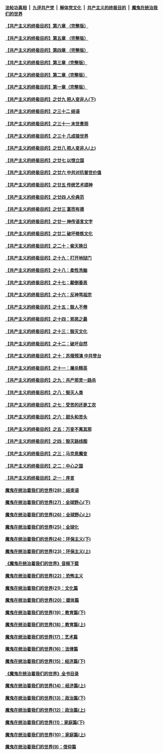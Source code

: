 ####  [法轮功真相](../../../../basic/blob/master/README.md?t=05081031) &nbsp;|&nbsp; [九评共产党](../../../../9ping.md/blob/master/README.md?t=05081031) &nbsp;|&nbsp; [解体党文化](../../../../jtdwh.md/blob/master/README.md?t=05081031)  &nbsp;|&nbsp; [共产主义的终极目的](../../../../gczydzjmd.md/blob/master/README.md?t=05081031) &nbsp;|&nbsp; [魔鬼在统治我们的世界](../../../../mgztzwmdsj.md/blob/master/README.md?t=05081031) 

#### [【共产主义的终极目的】第六章 （完整版）](../pages/nsc422/n11428913.md?t=05081031) 

#### [【共产主义的终极目的】第五章 （完整版）](../pages/nsc422/n11428912.md?t=05081031) 

#### [【共产主义的终极目的】第四章 （完整版）](../pages/nsc422/n11428907.md?t=05081031) 

#### [【共产主义的终极目的】第三章（完整版）](../pages/nsc422/n11428848.md?t=05081031) 

#### [【共产主义的终极目的】第二章（完整版）](../pages/nsc422/n11428831.md?t=05081031) 

#### [【共产主义的终极目的】第一章（完整版）](../pages/nsc422/n11417651.md?t=05081031) 

#### [【共产主义的终极目的】之廿九 把人变非人(下)](../pages/nsc422/n11344140.md?t=05081031) 

#### [【共产主义的终极目的】之三十二 结语](../pages/nsc422/n11360535.md?t=05081031) 

#### [【共产主义的终极目的】之三十一 末世景观](../pages/nsc422/n11351129.md?t=05081031) 

#### [【共产主义的终极目的】之三十 几成狼世界](../pages/nsc422/n11348280.md?t=05081031) 

#### [【共产主义的终极目的】之廿八 把人变非人(上)](../pages/nsc422/n11340492.md?t=05081031) 

#### [【共产主义的终极目的】之廿七 以恨立国](../pages/nsc422/n11336944.md?t=05081031) 

#### [【共产主义的终极目的】之廿六 中共对抗普世价值](../pages/nsc422/n11324785.md?t=05081031) 

#### [【共产主义的终极目的】之廿五 传统艺术颂神](../pages/nsc422/n11296396.md?t=05081031) 

#### [【共产主义的终极目的】之廿四 人伦典范](../pages/nsc422/n11296397.md?t=05081031) 

#### [【共产主义的终极目的】之廿三 富而有德](../pages/nsc422/n11283598.md?t=05081031) 

#### [【共产主义的终极目的】之廿一 神传语言文字](../pages/nsc422/n11263265.md?t=05081031) 

#### [【共产主义的终极目的】之廿二 破坏修炼文化](../pages/nsc422/n11245728.md?t=05081031) 

#### [【共产主义的终极目的】之二十：偷天换日](../pages/nsc422/n11238846.md?t=05081031) 

#### [【共产主义的终极目的】之十九：打开地狱门](../pages/nsc422/n11206376.md?t=05081031) 

#### [【共产主义的终极目的】之十八：柔性洗脑](../pages/nsc422/n11199994.md?t=05081031) 

#### [【共产主义的终极目的】之十七：颠倒善恶](../pages/nsc422/n11179782.md?t=05081031) 

#### [【共产主义的终极目的】之十六：反神骂祖宗](../pages/nsc422/n11166798.md?t=05081031) 

#### [【共产主义的终极目的】之十五：毁人不倦](../pages/nsc422/n11166792.md?t=05081031) 

#### [【共产主义的终极目的】之十四：邪恶之最](../pages/nsc422/n11150249.md?t=05081031) 

#### [【共产主义的终极目的】之十三：毁灭文化](../pages/nsc422/n11135227.md?t=05081031) 

#### [【共产主义的终极目的】之十二：破坏自然](../pages/nsc422/n11135214.md?t=05081031) 

#### [【共产主义的终极目的】之十：苏俄预演 中共登台](../pages/nsc422/n11118424.md?t=05081031) 

#### [【共产主义的终极目的】之十一：屠杀精英](../pages/nsc422/n11118442.md?t=05081031) 

#### [【共产主义的终极目的】之九：共产邪灵一路杀](../pages/nsc422/n11114139.md?t=05081031) 

#### [【共产主义的终极目的】之八：毁灭人类](../pages/nsc422/n11108503.md?t=05081031) 

#### [【共产主义的终极目的】之七：受苦的还是工农](../pages/nsc422/n11101809.md?t=05081031) 

#### [【共产主义的终极目的】之六：甜头和苦头](../pages/nsc422/n11096971.md?t=05081031) 

#### [【共产主义的终极目的】之五：万变不离其邪](../pages/nsc422/n11091285.md?t=05081031) 

#### [【共产主义的终极目的】之四：毁灭路线图](../pages/nsc422/n11086284.md?t=05081031) 

#### [【共产主义的终极目的】之三：马克思魔变](../pages/nsc422/n11061941.md?t=05081031) 

#### [【共产主义的终极目的】之二：中心之国](../pages/nsc422/n11047728.md?t=05081031) 

#### [【共产主义的终极目的】之一：序言](../pages/nsc422/n11086077.md?t=05081031) 

#### [魔鬼在统治着我们的世界(28)：结束语](../pages/nsc422/n10936246.md?t=05081031) 

#### [魔鬼在统治着我们的世界(27)：全球野心(下)](../pages/nsc422/n10928319.md?t=05081031) 

#### [魔鬼在统治着我们的世界(26)：全球野心(上)](../pages/nsc422/n10900318.md?t=05081031) 

#### [魔鬼在统治着我们的世界(25)：全球化](../pages/nsc422/n10788205.md?t=05081031) 

#### [魔鬼在统治着我们的世界(24)：环保主义(下)](../pages/nsc422/n10695307.md?t=05081031) 

#### [魔鬼在统治着我们的世界(23)：环保主义(上)](../pages/nsc422/n10688613.md?t=05081031) 

#### [《魔鬼在统治着我们的世界》音频下载](../pages/nsc422/n10635553.md?t=05081031) 

#### [魔鬼在统治着我们的世界(22)：恐怖主义](../pages/nsc422/n10614727.md?t=05081031) 

#### [魔鬼在统治着我们的世界(21)：文化篇](../pages/nsc422/n10597706.md?t=05081031) 

#### [魔鬼在统治着我们的世界(20)：媒体篇](../pages/nsc422/n10586579.md?t=05081031) 

#### [魔鬼在统治着我们的世界(19)：教育篇(下)](../pages/nsc422/n10564808.md?t=05081031) 

#### [魔鬼在统治着我们的世界(18)：教育篇(上)](../pages/nsc422/n10526970.md?t=05081031) 

#### [魔鬼在统治着我们的世界(17)：艺术篇](../pages/nsc422/n10499093.md?t=05081031) 

#### [魔鬼在统治着我们的世界(16)：法律篇](../pages/nsc422/n10485969.md?t=05081031) 

#### [魔鬼在统治着我们的世界(15)：经济篇(下)](../pages/nsc422/n10469975.md?t=05081031) 

#### [《魔鬼在统治着我们的世界》全书目录](../pages/nsc422/n10464261.md?t=05081031) 

#### [魔鬼在统治着我们的世界(14)：经济篇(上)](../pages/nsc422/n10457370.md?t=05081031) 

#### [魔鬼在统治着我们的世界(13)：政治篇(下)](../pages/nsc422/n10448270.md?t=05081031) 

#### [魔鬼在统治着我们的世界(12)：政治篇(上)](../pages/nsc422/n10444576.md?t=05081031) 

#### [魔鬼在统治着我们的世界(11)：家庭篇(下)](../pages/nsc422/n10440961.md?t=05081031) 

#### [魔鬼在统治着我们的世界(10)：家庭篇(上)](../pages/nsc422/n10435448.md?t=05081031) 

#### [魔鬼在统治着我们的世界(9)：信仰篇](../pages/nsc422/n10432159.md?t=05081031) 


